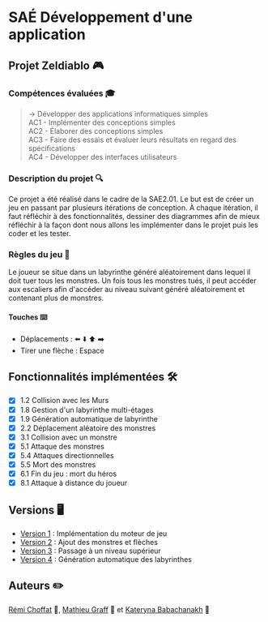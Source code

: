 # SAÉ Développement d'une application

## Projet Zeldiablo 🎮
### Compétences évaluées 🎓
>→ Développer des applications informatiques simples  
AC1 - Implémenter des conceptions simples  
AC2 - Élaborer des conceptions simples  
AC3 - Faire des essais et évaluer leurs résultats en regard des spécifications  
AC4 - Développer des interfaces utilisateurs
### Description du projet 🔍
Ce projet a été réalisé dans le cadre de la SAE2.01. Le but est de créer un jeu en passant par plusieurs itérations de conception. À chaque itération, il faut réfléchir à des fonctionnalités, dessiner des diagrammes afin de mieux réfléchir à la façon dont nous allons les implémenter dans le projet puis les coder et les tester.
### Règles du jeu 📖
Le joueur se situe dans un labyrinthe généré aléatoirement dans lequel il doit tuer tous les monstres. Un fois tous les monstres tués, il peut accéder aux escaliers afin d'accéder au niveau suivant généré aléatoirement et contenant plus de monstres.
#### Touches ⌨️

 * Déplacements : ⬅️  ⬇️  ⬆️  ➡️
 * Tirer une flèche : Espace

## Fonctionnalités implémentées 🛠️
- [X] 1.2 Collision avec les Murs
- [X] 1.8 Gestion d'un labyrinthe multi-étages
- [X] 1.9 Génération automatique de labyrinthe
- [X] 2.2 Déplacement aléatoire des monstres
- [X] 3.1 Collision avec un monstre
- [X] 5.1 Attaque des monstres
- [X] 5.4 Attaques directionnelles
- [X] 5.5 Mort des monstres
- [X] 6.1 Fin du jeu : mort du héros
- [X] 8.1 Attaque à distance du joueur

## Versions 🖥️
* [Version 1](https://github.com/remi-choffat/2024_Zeldiablo_remi-choffat_Cesareuh_katrinltvnv/tree/main/documents/version_1/) : Implémentation du moteur de jeu
* [Version 2](https://github.com/remi-choffat/2024_Zeldiablo_remi-choffat_Cesareuh_katrinltvnv/tree/main/documents/version_2/) : Ajout des monstres et flèches
* [Version 3](https://github.com/remi-choffat/2024_Zeldiablo_remi-choffat_Cesareuh_katrinltvnv/tree/main/documents/version_3/) : Passage à un niveau supérieur
* [Version 4](https://github.com/remi-choffat/2024_Zeldiablo_remi-choffat_Cesareuh_katrinltvnv/tree/main/documents/version_4/) : Génération automatique des labyrinthes

## Auteurs ✏️
[Rémi Choffat](https://github.com/remi-choffat) 🐢, [Mathieu Graff](https://github.com/Cesareuh) 🐧 et [Kateryna Babachanakh](https://github.com/katrinltvnv) 🦋 

